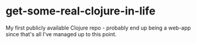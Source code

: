 get-some-real-clojure-in-life
=============================

My first publicly available Clojure repo - probably end up being a web-app since that's all I've managed up to this point.